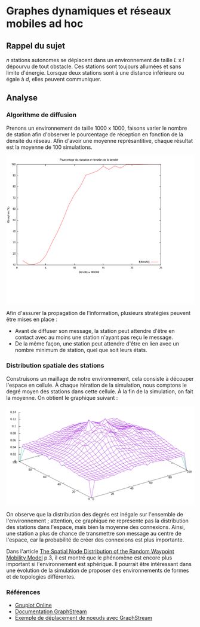 # Graphes dynamiques et réseaux mobiles ad hoc

## Rappel du sujet
*n* stations autonomes se déplacent dans un environnement de taille *L* x *l* dépourvu de tout obstacle. Ces stations sont toujours allumées et sans limite d'énergie. Lorsque deux stations sont à une distance inférieure ou égale à *d*, elles peuvent communiquer.

## Analyse
### Algorithme de diffusion

Prenons un environnement de taille 1000 x 1000, faisons varier le nombre de station afin d'observer le pourcentage de réception en fonction de la densité du réseau. Afin d'avoir une moyenne représantitive, chaque résultat est la moyenne de 100 simulations.

![Pourcentage de réception en fonction de la densité](https://github.com/CamilleSimon/reseau-ad-hoc/blob/master/fonction-densite.png)

Afin d'assurer la propagation de l'information, plusieurs stratégies peuvent être mises en place :
- Avant de diffuser son message, la station peut attendre d'être en contact avec au moins une station n'ayant pas reçu le message.
- De la même façon, une station peut attendre d'être en lien avec un nombre minimum de station, quel que soit leurs états.

### Distribution spatiale des stations

Construisons un maillage de notre environnement, cela consiste à découper l'espace en cellule. À chaque itération de la simulation, nous comptons le degré moyen des stations dans cette cellule. À la fin de la simulation, on fait la moyenne. On obtient le graphique suivant : 

![Distribution des degrés des stations](https://github.com/CamilleSimon/reseau-ad-hoc/blob/master/moyenne-degree.PNG)

On observe que la distribution des degrés est inégale sur l'ensemble de l'environnement ; attention, ce graphique ne représente pas la distribution des stations dans l'espace, mais bien la moyenne des connexions. Ainsi, une station a plus de chance de transmettre son message au centre de l'espace, car la probabilité de créer des connexions est plus importante.

Dans l'article [The Spatial Node Distribution of the Random Waypoint Mobility Model](http://data.bettstetter.com/publications/bettstetter-2002-wman-rwp.pdf) p.3, il est montré que le phénomène est encore plus important si l'environnement est sphérique. Il pourrait être intéressant dans une évolution de la simulation de proposer des environnements de formes et de topologies différentes.

### Références
- [Gnuplot Online](http://gnuplot.respawned.com/)
- [Documentation GraphStream](http://graphstream-project.org/doc/)
- [Exemple de déplacement de noeuds avec GraphStream](https://www.javatips.net/api/gs-test-master/src/org/graphstream/ui/viewer/test/TestMovingNodes.java)
